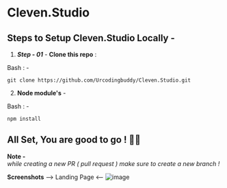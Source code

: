 # Cleven.Studio



## Steps to Setup Cleven.Studio Locally - 

 1. ***Step - 01***  -    **Clone this repo** :
 

Bash  : - 

    git clone https://github.com/Urcodingbuddy/Cleven.Studio.git

 2.   **Node module's** - 
	
Bash  : - 

    npm install 
    


## All Set, You are good to go ! 🎉✨

**Note -**  
 *while creating a new PR ( pull request ) make sure to create a new branch !*

**Screenshots** --> Landing Page <-- 
![image](https://github.com/user-attachments/assets/8e338f85-96b3-403e-8abe-b8a769ae354f)
